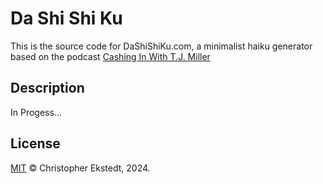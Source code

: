 # Da Shi Shi Ku

This is the source code for DaShiShiKu.com, a minimalist haiku generator based on the podcast [Cashing In With T.J. Miller](https://podcasts.apple.com/us/podcast/cashing-in-with-t-j-miller/id512774441)

## Description

In Progess...

## License

[MIT](LICENSE) © Christopher Ekstedt, 2024.
